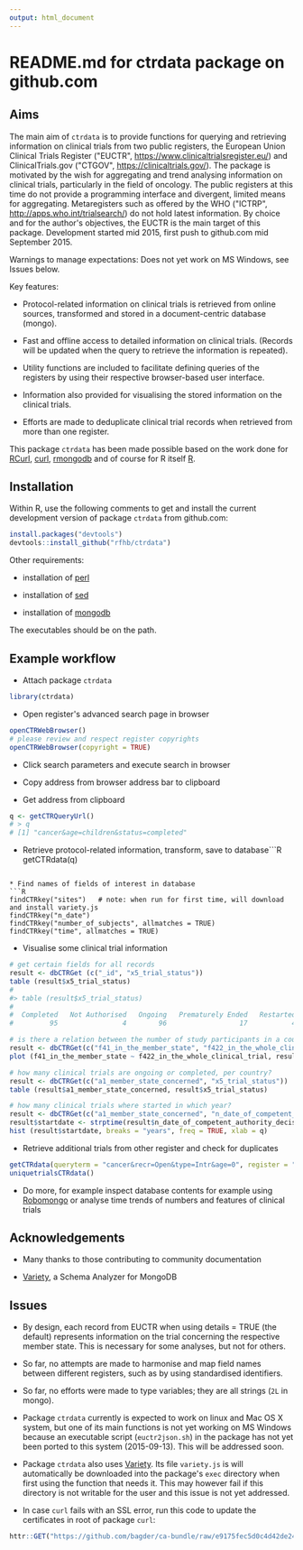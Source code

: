 ```yaml
---
output: html_document
---
```

# README.md for ctrdata package on github.com

## Aims

The main aim of `ctrdata` is to provide functions for querying and retrieving information on clinical trials from two public registers, the European Union Clinical Trials Register ("EUCTR", https://www.clinicaltrialsregister.eu/) and ClinicalTrials.gov ("CTGOV", https://clinicaltrials.gov/).  The package is motivated by the wish for aggregating and trend analysing information on clinical trials, particularly in the field of oncology. The public registers at this time do not provide a programming interface and divergent, limited means for aggregating. Metaregisters such as offered by the WHO ("ICTRP", http://apps.who.int/trialsearch/) do not hold latest information. By choice and for the author's objectives, the EUCTR is the main target of this package. Development started mid 2015, first push to github.com mid September 2015. 

Warnings to manage expectations: Does not yet work on MS Windows, see Issues below. 

Key features:

* Protocol-related information on clinical trials is retrieved from online sources, transformed and stored in a document-centric database (mongo). 

* Fast and offline access to detailed information on clinical trials. (Records will be updated when the query to retrieve the information is repeated). 

* Utility functions are included to facilitate defining queries of the registers by using their respective browser-based user interface. 

* Information also provided for visualising the stored information on the clinical trials.

* Efforts are made to deduplicate clinical trial records when retrieved from more than one register. 
  
This package `ctrdata` has been made possible based on the work done for [RCurl](http://www.omegahat.org/RCurl/), [curl](https://github.com/jeroenooms/curl), [rmongodb](https://github.com/mongosoup/rmongodb) and of course for R itself [R](http://www.r-project.org/).

## Installation

Within R, use the following comments to get and install the current development version of package `ctrdata` from github.com:

```R
install.packages("devtools")
devtools::install_github("rfhb/ctrdata")
```

Other requirements: 

* installation of [perl](https://www.perl.org/get.html)

* installation of [sed](http://www.gnu.org/software/sed/)

* installation of [mongodb](https://www.mongodb.org/)

The executables should be on the path.

## Example workflow

* Attach package `ctrdata` 
```R
library(ctrdata)
```

* Open register's advanced search page in browser 
```R
openCTRWebBrowser()
# please review and respect register copyrights
openCTRWebBrowser(copyright = TRUE)
```

* Click search parameters and execute search in browser 

* Copy address from browser address bar to clipboard

* Get address from clipboard
```R
q <- getCTRQueryUrl()
# > q
# [1] "cancer&age=children&status=completed"
```

* Retrieve protocol-related information, transform, save to database```R
getCTRdata(q)
```

* Find names of fields of interest in database
```R
findCTRkey("sites")   # note: when run for first time, will download and install variety.js
findCTRkey("n_date")
findCTRkey("number_of_subjects", allmatches = TRUE)
findCTRkey("time", allmatches = TRUE)
```

* Visualise some clinical trial information
```R
# get certain fields for all records
result <- dbCTRGet (c("_id", "x5_trial_status"))
table (result$x5_trial_status)
#
#> table (result$x5_trial_status)
#
#  Completed   Not Authorised   Ongoing   Prematurely Ended   Restarted   Temporarily Halted 
#         95                4        96                  17           4                  3 
```
```R
# is there a relation between the number of study participants in a country and those in whole trial? 
result <- dbCTRGet(c("f41_in_the_member_state", "f422_in_the_whole_clinical_trial"))
plot (f41_in_the_member_state ~ f422_in_the_whole_clinical_trial, result)
```
```R
# how many clinical trials are ongoing or completed, per country? 
result <- dbCTRGet(c("a1_member_state_concerned", "x5_trial_status"))
table (result$a1_member_state_concerned, result$x5_trial_status)
```
```R
# how many clinical trials where started in which year? 
result <- dbCTRGet(c("a1_member_state_concerned", "n_date_of_competent_authority_decision"))
result$startdate <- strptime(result$n_date_of_competent_authority_decision, "%Y-%m-%d")
hist (result$startdate, breaks = "years", freq = TRUE, xlab = q)
```

* Retrieve additional trials from other register and check for duplicates
```R
getCTRdata(queryterm = "cancer&recr=Open&type=Intr&age=0", register = "CTGOV")
uniquetrialsCTRdata()
```

* Do more, for example inspect database contents for example using [Robomongo](http://www.robomongo.org) or analyse time trends of numbers and features of clinical trials


## Acknowledgements 

* Many thanks to those contributing to community documentation

* [Variety](https://github.com/variety/variety), a Schema Analyzer for MongoDB

## Issues

* By design, each record from EUCTR when using details = TRUE (the default) represents information on the trial concerning the respective member state. This is necessary for some analyses, but not for others. 

* So far, no attempts are made to harmonise and map field names between different registers, such as by using standardised identifiers. 

* So far, no efforts were made to type variables; they are all strings (`2L` in mongo). 

* Package `ctrdata` currently is expected to work on linux and Mac OS X system, but one of its main functions is not yet working on MS Windows because an executable script (`euctr2json.sh`) in the package has not yet been ported to this system (2015-09-13). This will be addressed soon.  

* Package `ctrdata` also uses [Variety](https://github.com/variety/variety). Its file `variety.js` is will automatically be downloaded into the package's `exec` directory when first using the function that needs it. This may however fail if this directory is not writable for the user and this issue is not yet addressed.

* In case `curl` fails with an SSL error, run this code to update the certificates in root of package `curl`:
```R
httr::GET("https://github.com/bagder/ca-bundle/raw/e9175fec5d0c4d42de24ed6d84a06d504d5e5a09/ca-bundle.crt", write_disk(system.file("", package = "curl"), inst/cacert.pem overwrite = TRUE))
```
